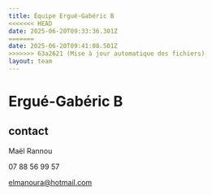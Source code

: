 ```yaml
---
title: Équipe Ergué-Gabéric B
<<<<<<< HEAD
date: 2025-06-20T09:33:36.301Z
=======
date: 2025-06-20T09:41:08.501Z
>>>>>>> 63a2621 (Mise à jour automatique des fichiers)
layout: team
---
```


# Ergué-Gabéric B



## contact 

Maël Rannou

07 88 56 99 57

elmanoura@hotmail.com

